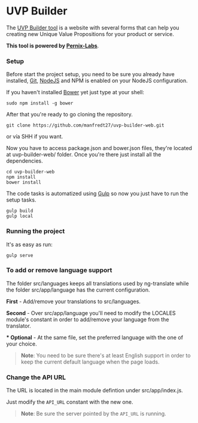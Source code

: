 # UVP Builder

The [UVP Builder tool](http://www.uvpbuilder.com/) is a website with several forms that can help you creating new Unique Value Propositions for your product or service.

**This tool is powered by [Pernix-Labs](http://labs.pernix-solutions.com/)**.

### Setup

Before start the project setup, you need to be sure you already have installed, [Git](https://git-scm.com/), [NodeJS](https://nodejs.org/en/) and NPM is enabled on your NodeJS configuration.

If you haven't installed [Bower](http://bower.io/) yet just type at your shell:

```
sudo npm install -g bower
```

After that you're ready to go cloning the repository.

```
git clone https://github.com/manfredt27/uvp-builder-web.git
```

or vía SHH if you want.

Now you have to access package.json and bower.json files, they're located at uvp-builder-web/ folder. Once you're there just install all the dependencies.

```
cd uvp-builder-web
npm install
bower install
```

The code tasks is automatized using [Gulp](http://gulpjs.com/) so now you just have to run the setup tasks.


```
gulp build
gulp local
```

### Running the project

It's as easy as run:

```
gulp serve
```

### To add or remove language support



The folder src/languages keeps all translations used by ng-translate while the folder src/app/language has the current configuration.

**First** - Add/remove your translations to src/languages.

**Second** - Over src/app/language you'll need to modify the LOCALES module's constant in order to add/remove your language from the translator.

**\* Optional** - At the same file, set the preferred language with the one of your choice.

> **Note**: You need to be sure there's at least English support in order to keep the current default language when the page loads.

### Change the API URL

The URL is located in the main module defintion under src/app/index.js.

Just modify the `API_URL` constant with the new one.

> **Note**: Be sure the server pointed by the `API_URL` is running. 
